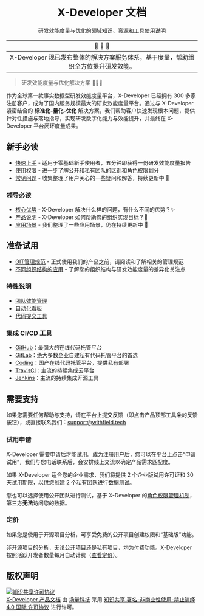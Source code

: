 <div align="center">

# X-Developer 文档

研发效能度量与优化的领域知识、资源和工具使用说明

</div>

| :mega: :mega: :mega: |
| :----: |
| X-Developer 现已发布整体的解决方案服务体系，基于度量，帮助组织全方位提升研发效能。|

> 研发效能度量与优化解决方案 :rocket::rocket::rocket:

作为全球第一款事实数据型研发效能度量平台，X-Developer 已经拥有 300 多家注册客户，成为了国内服务规模最大的研发效能度量平台。通过与 X-Developer 紧密结合的 **标准化-量化-优化** 解决方案，我们帮助客户快速发现根本问题，提供针对性措施与落地指导，实现研发数字化能力与效能提升，并最终在 X-Developer 平台闭环度量成果。

## 新手必读

- [快速上手](guide) - 适用于零基础新手使用者，五分钟即获得一份研发效能度量报告
- [使用权限](permission) - 进一步了解公开和私有团队的区别和角色权限划分
- [常见问题](faq) - 收集整理了用户关心的一些疑问和解答，持续更新中 :construction:

### 领导必读

- [核心优势](advantage) - X-Developer 解决什么样的问题，有什么不同的优势？:sparkles:
- [产品说明](introduction) - X-Developer 如何帮助您的组织实现目标？:rocket:
- [应用场景](usage) - 我们整理了一些应用场景，仍在持续更新中 :construction:

## 准备试用

- [GIT管理规范](flow) - 正式使用我们的产品之前，请阅读和了解相关的管理规范
- [不同组织结构的应用](structure) - 了解您的组织结构与研发效能度量的差异化关注点

### 特性说明

- [团队效能管理](dem/team)
- [自动化看板](dem/kanban)
- [代码提交工具](commits)

### 集成 CI/CD 工具

- [GitHub](intergration/github.md)：最强大的在线代码托管平台
- [GitLab](intergration/gitlab.md)：绝大多数企业自建私有代码托管平台的首选
- [Coding](intergration/coding.md)：国产在线代码托管平台，提供私有部署
- [TravisCI](intergration/travis.md)：主流的持续集成云平台
- [Jenkins](intergration/jenkins.md)：主流的持续集成开源工具

## 需要支持

如果您需要任何帮助与支持，请在平台上提交反馈（即点击产品顶部工具条的反馈按钮），或直接联系我们：[support@withfield.tech](mailto:support@withfield.tech)

### 试用申请

X-Developer 需要申请后才能试用。成为注册用户后，您可以在平台上点击“申请试用”，我们与您电话联系后，会安排线上交流以确定产品需求匹配度。

如果 X-Developer 适合您的企业需求，我们将提供 2 个企业版试用许可证和 30 天试用期限，以供您创建 2 个私有团队进行数据测试。

您也可以选择使用公开团队进行测试，基于 X-Developer 的[角色权限管理机制](permission)，第三方**无法**访问您的数据。

### 定价

如果您是使用于开源项目分析，可享受免费的公开项目创建权限和“基础版”功能。

非开源项目的分析，无论公开项目还是私有项目，均为付费功能。X-Developer 按照活跃开发者数量每月自动计费（[查看定价](https://x-developer.cn/pricing)）。

## 版权声明

<a rel="license" href="http://creativecommons.org/licenses/by-nc-nd/4.0/"><img alt="知识共享许可协议" style="border-width:0" src="https://i.creativecommons.org/l/by-nc-nd/4.0/88x31.png" /></a><br /><a xmlns:dct="http://purl.org/dc/terms/" href="https://fieldtech.github.io/xdocs" property="dct:title" rel="dct:type">X-Developer 产品文档</a> 由 <a xmlns:cc="http://creativecommons.org/ns#" href="http://withfield.tech" property="cc:attributionName" rel="cc:attributionURL">场量科技</a> 采用 <a rel="license" href="http://creativecommons.org/licenses/by-nc-nd/4.0/">知识共享 署名-非商业性使用-禁止演绎 4.0 国际 许可协议</a> 进行许可。

